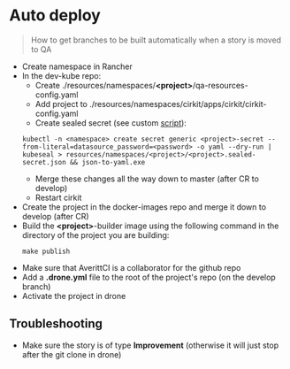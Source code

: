 # Auto deploy
> How to get branches to be built automatically when a story is moved to QA
- Create namespace in Rancher
- In the dev-kube repo:
    - Create ./resources/namespaces/**\<project\>**/qa-resources-config.yaml
    - Add project to ./resources/namespaces/cirkit/apps/cirkit/cirkit-config.yaml
    - Create sealed secret (see custom [script](https://github.com/jkovalchik/scripts/blob/master/devspace/create-secret.bat)):
    ```
    kubectl -n <namespace> create secret generic <project>-secret --from-literal=datasource_password=<password> -o yaml --dry-run | kubeseal > resources/namespaces/<project>/<project>.sealed-secret.json && json-to-yaml.exe
    ```
    - Merge these changes all the way down to master (after CR to develop)
    - Restart cirkit
- Create the project in the docker-images repo and merge it down to develop (after CR)
- Build the **\<project\>**-builder image using the following command in the directory of the project you are building:
    ```
    make publish
    ```
- Make sure that AverittCI is a collaborator for the github repo
- Add a **.drone.yml** file to the root of the project's repo (on the develop branch)
- Activate the project in drone
## Troubleshooting
- Make sure the story is of type **Improvement** (otherwise it will just stop after the git clone in drone)
